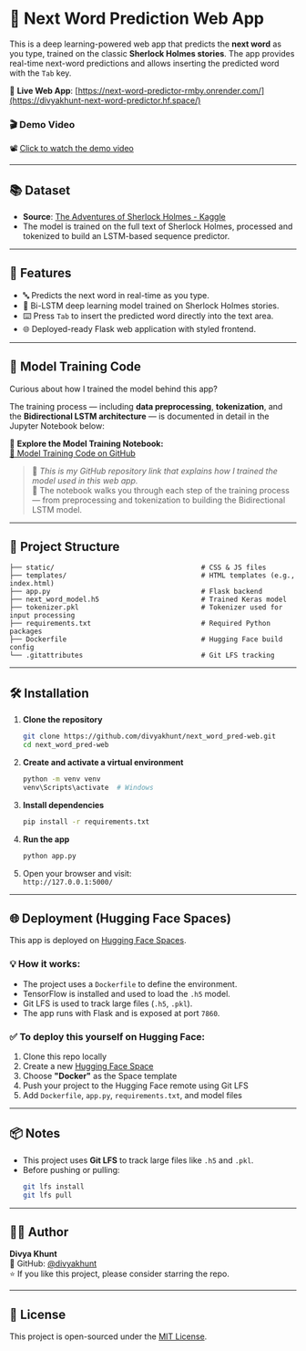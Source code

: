# 🔮 Next Word Prediction Web App

This is a deep learning-powered web app that predicts the **next word** as you type, trained on the classic **Sherlock Holmes stories**. The app provides real-time next-word predictions and allows inserting the predicted word with the `Tab` key.


🔗 **Live Web App**: [https://next-word-predictor-rmby.onrender.com/](https://divyakhunt-next-word-predictor.hf.space/)

### 🎬 Demo Video  
📽️ [Click to watch the demo video](https://drive.google.com/file/d/1-QAO7aA3q0S0fF5Dh7zhnBMnSWn8IKgM/view?usp=sharing)

---

## 📚 Dataset

- **Source**: [The Adventures of Sherlock Holmes - Kaggle](https://www.kaggle.com/datasets/cashncarry/the-adventures-of-sherlock-holmes)
- The model is trained on the full text of Sherlock Holmes, processed and tokenized to build an LSTM-based sequence predictor.

---

## 🚀 Features

- 🔤 Predicts the next word in real-time as you type.
- 🧠 Bi-LSTM deep learning model trained on Sherlock Holmes stories.
- ⌨️ Press `Tab` to insert the predicted word directly into the text area.
- 🌐 Deployed-ready Flask web application with styled frontend.

---

## 🧠 Model Training Code

Curious about how I trained the model behind this app?

The training process — including **data preprocessing**, **tokenization**, and the **Bidirectional LSTM architecture** — is documented in detail in the Jupyter Notebook below:

📓 **Explore the Model Training Notebook:**  
[🔗 Model Training Code on GitHub](https://github.com/divyakhunt/next-word-predictor/blob/main/next_word_predictor.ipynb)

> 📁 *This is my GitHub repository link that explains how I trained the model used in this web app.*  
> 🧠 The notebook walks you through each step of the training process — from preprocessing and tokenization to building the Bidirectional LSTM model.

---

## 📁 Project Structure

```
├── static/                                    # CSS & JS files
├── templates/                                 # HTML templates (e.g., index.html)
├── app.py                                     # Flask backend
├── next_word_model.h5                         # Trained Keras model
├── tokenizer.pkl                              # Tokenizer used for input processing
├── requirements.txt                           # Required Python packages
├── Dockerfile                                 # Hugging Face build config
└── .gitattributes                             # Git LFS tracking

```

---

## 🛠️ Installation

1. **Clone the repository**
   ```bash
   git clone https://github.com/divyakhunt/next_word_pred-web.git
   cd next_word_pred-web
   ```

2. **Create and activate a virtual environment**
   ```bash
   python -m venv venv
   venv\Scripts\activate  # Windows
   ```

3. **Install dependencies**
   ```bash
   pip install -r requirements.txt
   ```

4. **Run the app**
   ```bash
   python app.py
   ```

5. Open your browser and visit:  
   `http://127.0.0.1:5000/`

---

## 🌐 Deployment (Hugging Face Spaces)

This app is deployed on [Hugging Face Spaces](https://huggingface.co/spaces).

### 💡 How it works:

- The project uses a `Dockerfile` to define the environment.
- TensorFlow is installed and used to load the `.h5` model.
- Git LFS is used to track large files (`.h5`, `.pkl`).
- The app runs with Flask and is exposed at port `7860`.

### ✅ To deploy this yourself on Hugging Face:

1. Clone this repo locally
2. Create a new [Hugging Face Space](https://huggingface.co/spaces)
3. Choose **"Docker"** as the Space template
4. Push your project to the Hugging Face remote using Git LFS
5. Add `Dockerfile`, `app.py`, `requirements.txt`, and model files

---

## 📦 Notes

- This project uses **Git LFS** to track large files like `.h5` and `.pkl`.
- Before pushing or pulling:
  ```bash
  git lfs install
  git lfs pull
  ```

---

## 🙋‍♂️ Author

**Divya Khunt**  
🔗 GitHub: [@divyakhunt](https://github.com/divyakhunt)  
⭐ If you like this project, please consider starring the repo.

---

## 📜 License

This project is open-sourced under the [MIT License](LICENSE).
